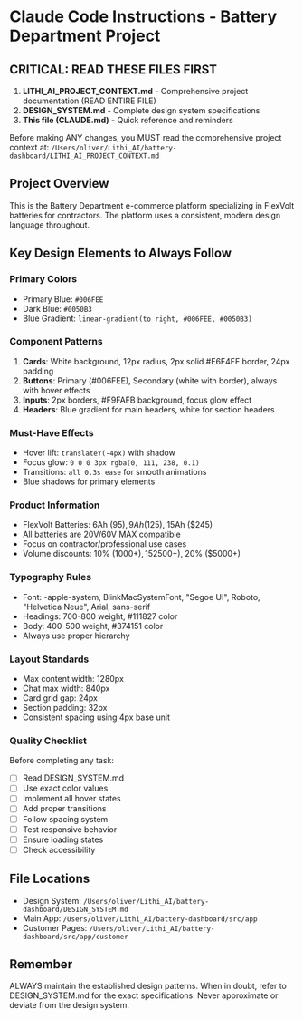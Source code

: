 # Claude Code Instructions - Battery Department Project

## CRITICAL: READ THESE FILES FIRST
1. **LITHI_AI_PROJECT_CONTEXT.md** - Comprehensive project documentation (READ ENTIRE FILE)
2. **DESIGN_SYSTEM.md** - Complete design system specifications
3. **This file (CLAUDE.md)** - Quick reference and reminders

Before making ANY changes, you MUST read the comprehensive project context at:
`/Users/oliver/Lithi_AI/battery-dashboard/LITHI_AI_PROJECT_CONTEXT.md`

## Project Overview
This is the Battery Department e-commerce platform specializing in FlexVolt batteries for contractors. The platform uses a consistent, modern design language throughout.

## Key Design Elements to Always Follow

### Primary Colors
- Primary Blue: `#006FEE`
- Dark Blue: `#0050B3`
- Blue Gradient: `linear-gradient(to right, #006FEE, #0050B3)`

### Component Patterns
1. **Cards**: White background, 12px radius, 2px solid #E6F4FF border, 24px padding
2. **Buttons**: Primary (#006FEE), Secondary (white with border), always with hover effects
3. **Inputs**: 2px borders, #F9FAFB background, focus glow effect
4. **Headers**: Blue gradient for main headers, white for section headers

### Must-Have Effects
- Hover lift: `translateY(-4px)` with shadow
- Focus glow: `0 0 0 3px rgba(0, 111, 238, 0.1)`
- Transitions: `all 0.3s ease` for smooth animations
- Blue shadows for primary elements

### Product Information
- FlexVolt Batteries: 6Ah ($95), 9Ah ($125), 15Ah ($245)
- All batteries are 20V/60V MAX compatible
- Focus on contractor/professional use cases
- Volume discounts: 10% ($1000+), 15% ($2500+), 20% ($5000+)

### Typography Rules
- Font: -apple-system, BlinkMacSystemFont, "Segoe UI", Roboto, "Helvetica Neue", Arial, sans-serif
- Headings: 700-800 weight, #111827 color
- Body: 400-500 weight, #374151 color
- Always use proper hierarchy

### Layout Standards
- Max content width: 1280px
- Chat max width: 840px
- Card grid gap: 24px
- Section padding: 32px
- Consistent spacing using 4px base unit

### Quality Checklist
Before completing any task:
- [ ] Read DESIGN_SYSTEM.md
- [ ] Use exact color values
- [ ] Implement all hover states
- [ ] Add proper transitions
- [ ] Follow spacing system
- [ ] Test responsive behavior
- [ ] Ensure loading states
- [ ] Check accessibility

## File Locations
- Design System: `/Users/oliver/Lithi_AI/battery-dashboard/DESIGN_SYSTEM.md`
- Main App: `/Users/oliver/Lithi_AI/battery-dashboard/src/app`
- Customer Pages: `/Users/oliver/Lithi_AI/battery-dashboard/src/app/customer`

## Remember
ALWAYS maintain the established design patterns. When in doubt, refer to DESIGN_SYSTEM.md for the exact specifications. Never approximate or deviate from the design system.